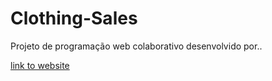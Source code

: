 # Clothing-Sales
Projeto de programação web colaborativo desenvolvido por..

[link to website](https://josecumaru.github.io/Clothing-Sales/)
